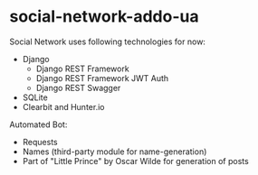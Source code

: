 # social-network-addo-ua

Social Network uses following technologies for now:
* Django
  - Django REST Framework
  - Django REST Framework JWT Auth
  - Django REST Swagger
* SQLite
* Clearbit and Hunter.io

Automated Bot:
* Requests
* Names (third-party module for name-generation)
* Part of "Little Prince" by Oscar Wilde for generation of posts
